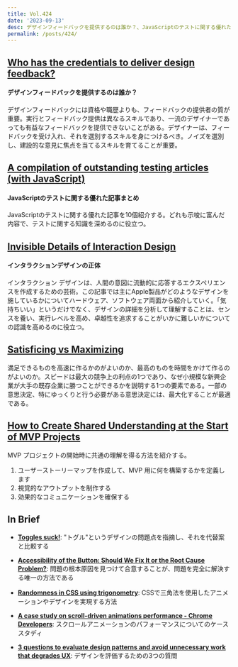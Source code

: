 ```yaml
---
title: Vol.424
date: '2023-09-13'
desc: デザインフィードバックを提供するのは誰か？、JavaScriptのテストに関する優れた記事まとめ、インタラクションデザインの正体、ほか計10リンク
permalink: /posts/424/
---
```



## [Who has the credentials to deliver design feedback?](https://www.imkylelambert.com/articles/who-has-the-credentials-to-deliver-design-feedback)
#### デザインフィードバックを提供するのは誰か？

デザインフィードバックには資格や職歴よりも、フィードバックの提供者の質が重要。実行とフィードバック提供は異なるスキルであり、一流のデザイナーであっても有益なフィードバックを提供できないことがある。デザイナーは、フィードバックを受け入れ、それを選別するスキルを身につけるべき。ノイズを選別し、建設的な意見に焦点を当てるスキルを育てることが重要。

## [A compilation of outstanding testing articles (with JavaScript)](https://practica.dev/blog/a-compilation-of-outstanding-testing-articles-with-javaScript/)
#### JavaScriptのテストに関する優れた記事まとめ

JavaScriptのテストに関する優れた記事を10個紹介する。どれも示唆に富んだ内容で、テストに関する知識を深めるのに役立つ。


## [Invisible Details of Interaction Design](https://rauno.me/craft/interaction-design)
#### インタラクションデザインの正体

インタラクション デザインは、人間の意図に流動的に応答するエクスペリエンスを作成するための芸術。この記事では主にApple製品がどのようなデザインを施しているかについてハードウェア、ソフトウェア両面から紹介していく。「気持ちいい」というだけでなく、デザインの詳細を分析して理解することは、センスを養い、実行レベルを高め、卓越性を追求することがいかに難しいかについての認識を高めるのに役立つ。


## [Satisficing vs Maximizing](https://longform.asmartbear.com/maximizing/)

満足できるものを高速に作るかのがよいのか、最高のものを時間をかけて作るのがよいのか。スピードは最大の競争上の利点の1つであり、なぜ小規模な新興企業が大手の既存企業に勝つことができるかを説明する1つの要素である。一部の意思決定、特にゆっくりと行う必要がある意思決定には、最大化することが最適である。


## [How to Create Shared Understanding at the Start of MVP Projects](https://www.viget.com/articles/create-shared-understanding/)

MVP プロジェクトの開始時に共通の理解を得る方法を紹介する。

1. ユーザーストーリーマップを作成して、MVP 用に何を構築するかを定義します
2. 視覚的なアウトプットを制作する
3. 効果的なコミュニケーションを確保する



## In Brief

- **[Toggles suck!](https://axesslab.com/toggles-suck/)**: "トグル"というデザインの問題点を指摘し、それを代替案と比較する

- **[Accessibility of the Button: Should We Fix It or the Root Cause Problem?](https://www.deque.com/blog/accessibility-of-the-button-should-we-fix-it-or-the-root-cause-problem/)**: 問題の根本原因を見つけて合意することが、問題を完全に解決する唯一の方法である

- **[Randomness in CSS using trigonometry](https://hypersphere.blog/blog/randomness-in-css-using-trigonometry/)**: CSSで三角法を使用したアニメーションやデザインを実現する方法

- **[A case study on scroll-driven animations performance - Chrome Developers](https://developer.chrome.com/blog/scroll-animation-performance-case-study/)**: スクロールアニメーションのパフォーマンスについてのケーススタディ

- **[3 questions to evaluate design patterns and avoid unnecessary work that degrades UX](https://adamsilver.io/blog/3-questions-to-evaluate-design-patterns-and-avoid-unnecessary-work-that-degrades-ux/)**: デザインを評価するための3つの質問
